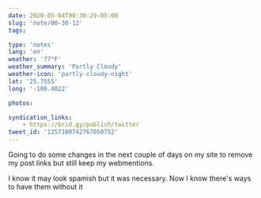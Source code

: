 ```yaml
---
date: 2020-05-04T00:30:29-05:00
slug: 'note/00-30-12'
tags:

type: 'notes'
lang: 'en'
weather: '77°F'
weather_summary: 'Partly Cloudy'
weather-icon: 'partly-cloudy-night'
lat: '25.7555'
long: '-100.4022'

photos:

syndication_links:
    - https://brid.gy/publish/twitter
tweet_id: '1257180742767050752'
---
```

Going to do some changes in the next couple of days on my site to remove my  post links but still keep my webmentions. 

I know it may look spamish but it was necessary. Now I know there's ways to have them without it